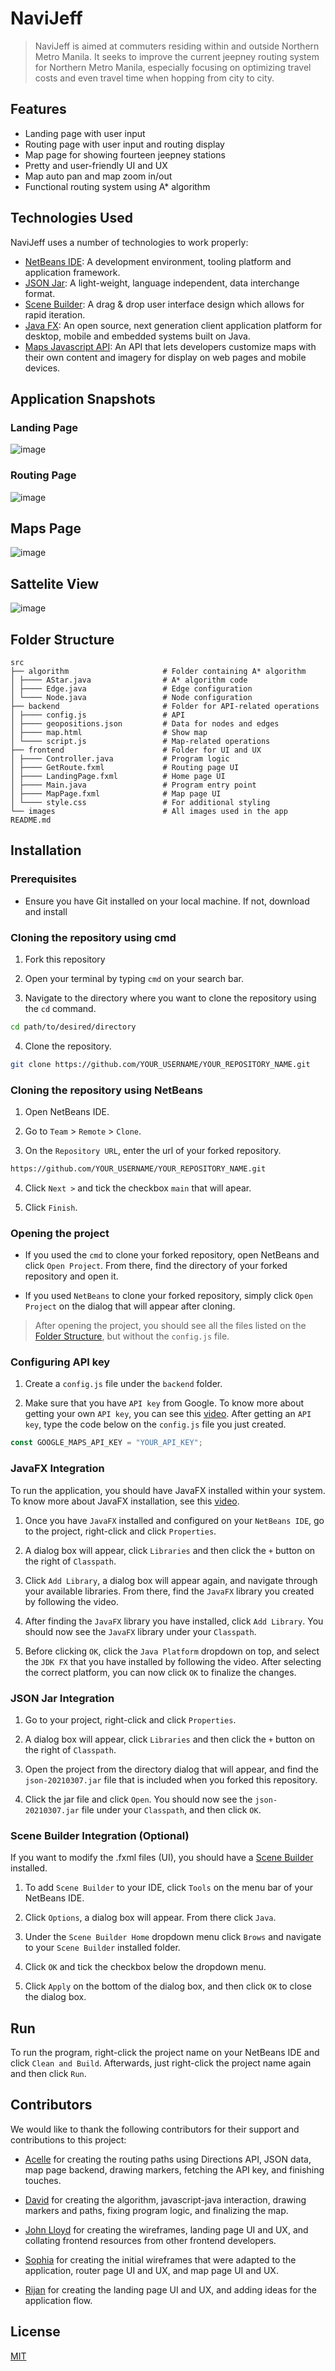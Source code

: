 # NaviJeff

> NaviJeff is aimed at commuters residing within and outside Northern Metro Manila.
> It seeks to improve the current jeepney routing system for Northern Metro Manila, 
> especially focusing on optimizing travel costs and even travel time when hopping 
> from city to city.

## Features

- Landing page with user input
- Routing page with user input and routing display
- Map page for showing fourteen jeepney stations
- Pretty and user-friendly UI and UX
- Map auto pan and map zoom in/out
- Functional routing system using A* algorithm

## Technologies Used

NaviJeff uses a number of technologies to work properly:

- [NetBeans IDE](https://netbeans.apache.org/front/main/index.html): A development environment, tooling platform and application framework.
- [JSON Jar](https://jar-download.com/artifacts/org.json/json/20210307/source-code): A light-weight, language independent, data interchange format.
- [Scene Builder](https://gluonhq.com/products/scene-builder/): A drag & drop user interface design which allows for rapid iteration.
- [Java FX](https://openjfx.io/): An open source, next generation client application platform for desktop, mobile and embedded systems built on Java.
- [Maps Javascript API](https://developers.google.com/maps): An API that lets developers customize maps with their own content and imagery for display on web pages and mobile devices.

## Application Snapshots

### Landing Page
![image](https://github.com/krislette/jeepney-navigation/assets/143507354/0715c5e4-51e0-4e87-88b2-ca5633119c4a)

### Routing Page
![image](https://github.com/krislette/jeepney-navigation/assets/143507354/35368003-8426-4d0b-bf0e-0e5017acc30b)

## Maps Page
![image](https://github.com/krislette/jeepney-navigation/assets/143507354/1a5a6a2e-a1a0-4c8c-851d-f02b1c9dc938)

## Sattelite View
![image](https://github.com/krislette/jeepney-navigation/assets/143507354/e927fa62-a8ed-4ac8-bbb4-810275b81898)

## Folder Structure

    src
    ├── algorithm                     # Folder containing A* algorithm
    │ ├──── AStar.java                # A* algorithm code
    │ ├──── Edge.java                 # Edge configuration
    │ └──── Node.java                 # Node configuration
    ├── backend                       # Folder for API-related operations
    │ ├──── config.js                 # API
    │ ├──── geopositions.json         # Data for nodes and edges
    │ ├──── map.html                  # Show map
    │ └──── script.js                 # Map-related operations
    ├── frontend                      # Folder for UI and UX
    │ ├──── Controller.java           # Program logic
    │ ├──── GetRoute.fxml             # Routing page UI
    │ ├──── LandingPage.fxml          # Home page UI
    │ ├──── Main.java                 # Program entry point
    │ ├──── MapPage.fxml              # Map page UI
    │ └──── style.css                 # For additional styling
    └── images                        # All images used in the app
    README.md

## Installation

### Prerequisites
- Ensure you have Git installed on your local machine. If not, download and install 

### Cloning the repository using cmd
1. Fork this repository

2. Open your terminal by typing `cmd` on your search bar.

3. Navigate to the directory where you want to clone the repository using the `cd` command.
```bash
cd path/to/desired/directory
```

4. Clone the repository.
```bash
git clone https://github.com/YOUR_USERNAME/YOUR_REPOSITORY_NAME.git
```

### Cloning the repository using NetBeans
1. Open NetBeans IDE.

2. Go to `Team` > `Remote` > `Clone`.

3. On the `Repository URL`, enter the url of your forked repository.
```bash
https://github.com/YOUR_USERNAME/YOUR_REPOSITORY_NAME.git
```

4. Click `Next >` and tick the checkbox `main` that will apear.

5. Click `Finish`.

### Opening the project

- If you used the `cmd` to clone your forked repository, open NetBeans and click `Open Project`. From there, find the directory of your forked repository and open it.

- If you used `NetBeans` to clone your forked repository, simply click `Open Project` on the dialog that will appear after cloning.

> After opening the project, you should see all the files listed on 
> the [Folder Structure](#Folder-Structure), but without the `config.js` file.

### Configuring API key

1. Create a `config.js` file under the `backend` folder.

2. Make sure that you have `API key` from Google. To know more about getting your own `API key`, you can see this [video](https://youtu.be/hsNlz7-abd0?si=G-JMXV_MzokUXIEL). After getting an `API key`, type the code below on the `config.js` file you just created.
```javascript
const GOOGLE_MAPS_API_KEY = "YOUR_API_KEY";
```

### JavaFX Integration

To run the application, you should have JavaFX installed within your system. To know more about JavaFX installation, see this [video](https://www.youtube.com/watch?v=Iun8wEtn4Zs&t=1s).

1. Once you have `JavaFX` installed and configured on your `NetBeans IDE`, go to the project, right-click and click `Properties`.

2. A dialog box will appear, click `Libraries` and then click the `+` button on the right of `Classpath`.

3. Click `Add Library`, a dialog box will appear again, and navigate through your available libraries. From there, find the `JavaFX` library you created by following the video. 

4. After finding the `JavaFX` library you have installed, click `Add Library`. You should now see the `JavaFX` library under your `Classpath`.

5. Before clicking `OK`, click the `Java Platform` dropdown on top, and select the `JDK FX` that you have installed by following the video. After selecting the correct platform, you can now click `OK` to finalize the changes.

### JSON Jar Integration

1. Go to your project, right-click and click `Properties`.

2. A dialog box will appear, click `Libraries` and then click the `+` button on the right of `Classpath`.

3. Open the project from the directory dialog that will appear, and find the `json-20210307.jar` file that is included when you forked this repository.

4. Click the jar file and click `Open`. You should now see the `json-20210307.jar` file under your `Classpath`, and then click `OK`.

### Scene Builder Integration (Optional)

If you want to modify the .fxml files (UI), you should have a [Scene Builder](https://gluonhq.com/products/scene-builder/) installed.

1. To add `Scene Builder` to your IDE, click `Tools` on the menu bar of your NetBeans IDE. 

2. Click `Options`, a dialog box will appear. From there click `Java`. 

3. Under the `Scene Builder Home` dropdown menu click `Brows` and navigate to your `Scene Builder` installed folder.

4. Click `OK` and tick the checkbox below the dropdown menu. 

5. Click `Apply` on the bottom of the dialog box, and then click `OK` to close the dialog box.

## Run

To run the program, right-click the project name on your NetBeans IDE and click `Clean and Build`. Afterwards, just right-click the project name again and then click `Run`. 

## Contributors

We would like to thank the following contributors for their support and contributions to this project:

- [Acelle](https://github.com/krislette) for creating the routing paths using Directions API, JSON data, map page backend, drawing markers, fetching the API key, and finishing touches.

- [David](https://github.com/perse-v) for creating the algorithm, javascript-java interaction, drawing markers and paths, fixing program logic, and finalizing the map.

- [John Lloyd](https://github.com/JLS0110) for creating the wireframes, landing page UI and UX, and collating frontend resources from other frontend developers.

- [Sophia](https://github.com/sophiarya) for creating the initial wireframes that were adapted to the application, router page UI and UX, and map page UI and UX.

- [Rijan]() for creating the landing page UI and UX, and adding ideas for the application flow.

## License

[MIT](https://choosealicense.com/licenses/mit/)
